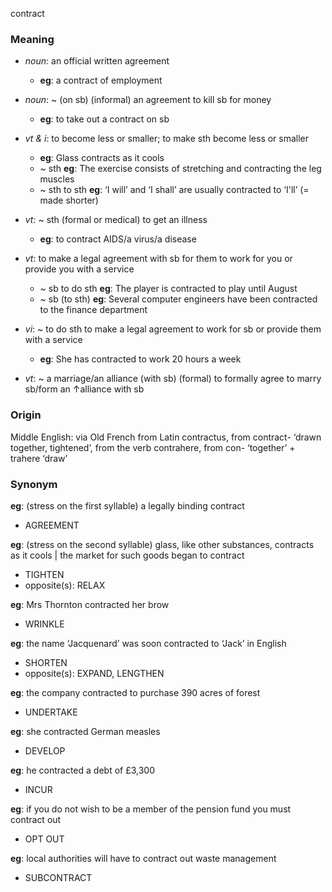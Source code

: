 contract
### Meaning
+ _noun_: an official written agreement
	+ __eg__: a contract of employment
+ _noun_: ~ (on sb) (informal) an agreement to kill sb for money
	+ __eg__: to take out a contract on sb

+ _vt & i_: to become less or smaller; to make sth become less or smaller
	+ __eg__: Glass contracts as it cools
	+  ~ sth __eg__: The exercise consists of stretching and contracting the leg muscles
	+  ~ sth to sth __eg__: ‘I will’ and ‘I shall’ are usually contracted to ‘I'll’ (= made shorter)
+ _vt_: ~ sth (formal or medical) to get an illness
	+ __eg__: to contract AIDS/a virus/a disease
+ _vt_: to make a legal agreement with sb for them to work for you or provide you with a service
	+  ~ sb to do sth __eg__: The player is contracted to play until August
	+  ~ sb (to sth) __eg__: Several computer engineers have been contracted to the finance department
+ _vi_: ~ to do sth to make a legal agreement to work for sb or provide them with a service
	+ __eg__: She has contracted to work 20 hours a week
+ _vt_: ~ a marriage/an alliance (with sb) (formal) to formally agree to marry sb/form an ↑alliance with sb

### Origin

Middle English: via Old French from Latin contractus, from contract- ‘drawn together, tightened’, from the verb contrahere, from con- ‘together’ + trahere ‘draw’

### Synonym

__eg__: (stress on the first syllable) a legally binding contract

+ AGREEMENT

__eg__: (stress on the second syllable) glass, like other substances, contracts as it cools | the market for such goods began to contract

+ TIGHTEN
+ opposite(s): RELAX

__eg__: Mrs Thornton contracted her brow

+ WRINKLE

__eg__: the name ‘Jacquenard’ was soon contracted to ‘Jack’ in English

+ SHORTEN
+ opposite(s): EXPAND, LENGTHEN

__eg__: the company contracted to purchase 390 acres of forest

+ UNDERTAKE

__eg__: she contracted German measles

+ DEVELOP

__eg__: he contracted a debt of £3,300

+ INCUR

__eg__: if you do not wish to be a member of the pension fund you must contract out

+ OPT OUT

__eg__: local authorities will have to contract out waste management

+ SUBCONTRACT


